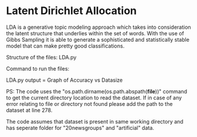 # Latent Dirichlet Allocation

LDA is a generative topic modeling approach which takes into consideration the 
latent structure that underlies within the set of words. With the use of Gibbs 
Sampling it is able to generate a sophisticated and statistically stable model 
that can make pretty good classifications.

Structure of the files:
LDA.py

Command to run the files:

LDA.py
output = Graph of Accuracy vs Datasize

PS: The code uses the "os.path.dirname(os.path.abspath(__file__))" command to get the current directory location to read the dataset. If in case of any error relating to file or directory not found please add the path to the dataset at line 278.

The code assumes that dataset is present in same working directory and has seperate folder for "20newsgroups" and "artificial" data. 

